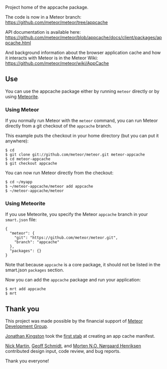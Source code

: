 Project home of the appcache package.

The code is now in a Meteor branch:
https://github.com/meteor/meteor/tree/appcache

API documentation is available here:
https://github.com/meteor/meteor/blob/appcache/docs/client/packages/appcache.html

And background information about the browser application cache and how
it interacts with Meteor is in the Meteor Wiki:
https://github.com/meteor/meteor/wiki/AppCache


## Use

You can use the appcache package either by running `meteor` directly
or by using
[Meteorite](http://oortcloud.github.com/meteorite/).

### Using Meteor

If you normally run Meteor with the `meteor` command, you can run
Meteor directly from a git checkout of the `appcache` branch.

This example puts the checkout in your home directory (but you can put
it anywhere):

````
$ cd
$ git clone git://github.com/meteor/meteor.git meteor-appcache
$ cd meteor-appcache
$ git checkout appcache
````

You can now run Meteor directly from the checkout:

````
$ cd ~/myapp
$ ~/meteor-appcache/meteor add appcache
$ ~/meteor-appcache/meteor
````

### Using Meteorite

If you use Meteorite, you specify the Meteor `appcache` branch in your
`smart.json` file:

````
{
  "meteor": {
    "git": "https://github.com/meteor/meteor.git",
    "branch": "appcache"
  },
  "packages": {}
}
````

Note that because `appcache` is a core package, it should not be
listed in the smart.json `packages` section.

Now you can add the `appcache` package and run your application:

````
$ mrt add appcache
$ mrt
````


## Thank you

This project was made possible by the financial support of [Meteor
Development
Group](http://meteor.com/).

[Jonathan Kingston](https://github.com/jonathanKingston) took the
[first stab](https://github.com/meteor/meteor/pull/20)
at creating an app cache manifest.

[Nick Martin](https://github.com/n1mmy),
[Geoff Schmidt](https://github.com/gschmidt),
and
[Morten N.O. Nørgaard Henriksen](https://github.com/raix)
contributed design input, code review, and bug reports.

Thank you everyone!
